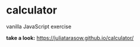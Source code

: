# calculator
vanilla JavaScript exercise

**take a look:** 
https://juliatarasow.github.io/calculator/
